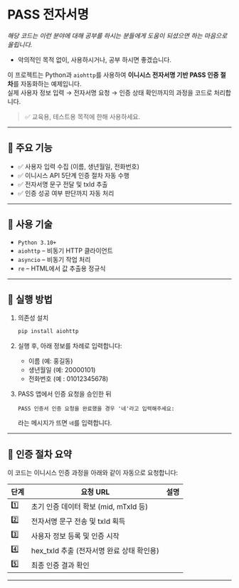 # PASS 전자서명

*해당 코드는 이런 분야에 대해 공부를 하시는 분들에게 도움이 되셨으면 하는 마음으로 올립니다.*
- 악의적인 목적 없이, 사용하시거나, 공부 하시면 좋겠습니다.

이 프로젝트는 Python과 `aiohttp`를 사용하여 **이니시스 전자서명 기반 PASS 인증 절차**를 자동화하는 예제입니다.  
실제 사용자 정보 입력 → 전자서명 요청 → 인증 상태 확인까지의 과정을 코드로 처리합니다.

> ✅ 교육용, 테스트용 목적에 한해 사용하세요.

---

## 📌 주요 기능

- ✅ 사용자 입력 수집 (이름, 생년월일, 전화번호)
- ✅ 이니시스 API 5단계 인증 절차 자동 수행
- ✅ 전자서명 문구 전달 및 txId 추출
- ✅ 인증 성공 여부 판단까지 자동 처리

---

## 🧰 사용 기술

- `Python 3.10+`
- `aiohttp` – 비동기 HTTP 클라이언트
- `asyncio` – 비동기 작업 처리
- `re` – HTML에서 값 추출용 정규식

---

## 🚀 실행 방법

1. 의존성 설치
    ```bash
    pip install aiohttp
    ```

2. 실행 후, 아래 정보를 차례로 입력합니다:
    - 이름 (예: 홍길동)
    - 생년월일 (예: 20000101)
    - 전화번호 (예 : 01012345678)

3. PASS 앱에서 인증 요청을 승인한 뒤
    ```
    PASS 인증서 인증 요청을 완료했을 경우 '네'라고 입력해주세요:
    ```
    라는 메시지가 뜨면 `네`를 입력합니다.

---

## 🔄 인증 절차 요약

이 코드는 이니시스 인증 과정을 아래와 같이 자동으로 요청합니다:

| 단계 | 요청 URL | 설명 |
|------|----------|------|
| 1️⃣  | 초기 인증 데이터 확보 (mid, mTxId 등) |
| 2️⃣  | 전자서명 문구 전송 및 txId 획득 |
| 3️⃣  |  사용자 정보 등록 및 인증 시작 |
| 4️⃣  | hex_txId 추출 (전자서명 완료 상태 확인용) |
| 5️⃣   | 최종 인증 결과 확인 |

---

